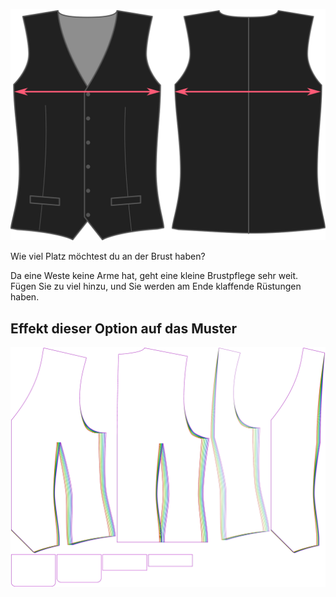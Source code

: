 ![Brustzugabe](chestease.svg)

Wie viel Platz möchtest du an der Brust haben?

<Note>

Da eine Weste keine Arme hat, geht eine kleine Brustpflege sehr weit. Fügen Sie zu viel hinzu, und Sie werden am Ende klaffende Rüstungen haben.

</Note>

## Effekt dieser Option auf das Muster
![Dieses Bild zeigt den Effekt dieser Option, indem es mehrere Varianten überlagert, die einen anderen Wert für diese Option haben](wahid_chestease_sample.svg "Effekt dieser Option auf das Muster")